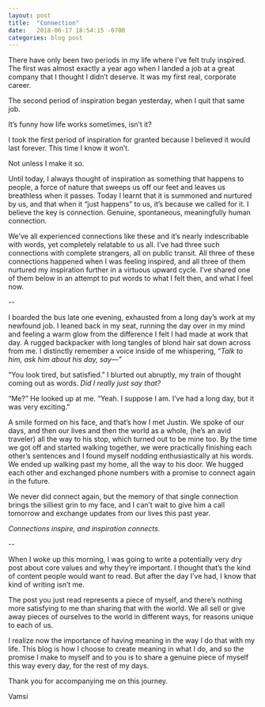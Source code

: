 ```yaml
---
layout: post
title:  "Connection"
date:   2018-06-17 18:54:15 -0700
categories: blog post
---
```

There have only been two periods in my life where I’ve felt truly inspired.  
The first was almost exactly a year ago when I landed a job at a great company that I thought I didn’t deserve.  It was my first real, corporate career. 

The second period of inspiration began yesterday, when I quit that same job.  

It’s funny how life works sometimes, isn’t it?

I took the first period of inspiration for granted because I believed it would last forever.  This time I know it won’t.  

Not unless I make it so. 

Until today, I always thought of inspiration as something that happens to people, a force of nature that sweeps us off our feet and leaves us breathless when it passes. Today I learnt that it is summoned and nurtured by us, and that when it “just happens” to us, it’s because we called for it. 
I believe the key is connection. Genuine, spontaneous, meaningfully human connection. 

We’ve all experienced connections like these and it’s nearly indescribable with words, yet completely relatable to us all. I’ve had three such connections with complete strangers, all on public transit. All three of these connections happened when I was feeling inspired, and all three of them nurtured my inspiration further in a virtuous upward cycle. I’ve shared one of them below in an attempt to put words to what I felt then, and what I feel now. 

--

I boarded the bus late one evening, exhausted from a long day’s work at my newfound job. I leaned back in my seat, running the day over in my mind and feeling a warm glow from the difference I felt I had made at work that day. A rugged backpacker with long tangles of blond hair sat down across from me. I distinctly remember a voice inside of me whispering, *“Talk to him, ask him about his day, say—”*

“You look tired, but satisfied.” I blurted out abruptly, my train of thought coming out as words. *Did I really just say that?* 

“Me?” He looked up at me. “Yeah. I suppose I am. I’ve had a long day, but it was very exciting.” 

A smile formed on his face, and that’s how I met Justin. We spoke of our days, and then our lives and then the world as a whole, (he’s an avid traveler) all the way to his stop, which turned out to be mine too. By the time we got off and started walking together, we were practically finishing each other’s sentences and I found myself nodding enthusiastically at his words. We ended up walking past my home, all the way to his door. We hugged each other and exchanged phone numbers with a promise to connect again in the future. 

We never did connect again, but the memory of that single connection brings the silliest grin to my face, and I can’t wait to give him a call tomorrow and exchange updates from our lives this past year. 

*Connections inspire, and inspiration connects.* 

--

When I woke up this morning, I was going to write a potentially very dry post about core values and why they’re important. I thought that’s the kind of content people would want to read. But after the day I’ve had, I know that kind of writing isn’t me.

The post you just read represents a piece of myself, and there’s nothing more satisfying to me than sharing that with the world. We all sell or give away pieces of ourselves to the world in different ways, for reasons unique to each of us. 

I realize now the importance of having meaning in the way I do that with my life. This blog is how I choose to create meaning in what I do, and so the promise I make to myself and to you is to share a genuine piece of myself this way every day, for the rest of my days. 

Thank you for accompanying me on this journey.

Vamsi
 





